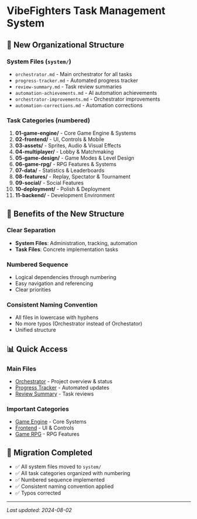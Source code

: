 # VibeFighters Task Management System

## 📁 **New Organizational Structure**

### **System Files** (`system/`)
- `orchestrator.md` - Main orchestrator for all tasks
- `progress-tracker.md` - Automated progress tracker
- `review-summary.md` - Task review summaries
- `automation-achievements.md` - AI automation achievements
- `orchestrator-improvements.md` - Orchestrator improvements
- `automation-corrections.md` - Automation corrections

### **Task Categories** (numbered)
1. **01-game-engine/** - Core Game Engine & Systems
2. **02-frontend/** - UI, Controls & Mobile
3. **03-assets/** - Sprites, Audio & Visual Effects
4. **04-multiplayer/** - Lobby & Matchmaking
5. **05-game-design/** - Game Modes & Level Design
6. **06-game-rpg/** - RPG Features & Systems
7. **07-data/** - Statistics & Leaderboards
8. **08-features/** - Replay, Spectator & Tournament
9. **09-social/** - Social Features
10. **10-deployment/** - Polish & Deployment
11. **11-backend/** - Development Environment

## 🎯 **Benefits of the New Structure**

### **Clear Separation**
- **System Files**: Administration, tracking, automation
- **Task Files**: Concrete implementation tasks

### **Numbered Sequence**
- Logical dependencies through numbering
- Easy navigation and referencing
- Clear priorities

### **Consistent Naming Convention**
- All files in lowercase with hyphens
- No more typos (Orchestrator instead of Orchestator)
- Unified structure

## 📊 **Quick Access**

### **Main Files**
- [Orchestrator](system/orchestrator.md) - Project overview & status
- [Progress Tracker](system/progress-tracker.md) - Automated updates
- [Review Summary](system/review-summary.md) - Task reviews

### **Important Categories**
- [Game Engine](01-game-engine/) - Core Systems
- [Frontend](02-frontend/) - UI & Controls
- [Game RPG](06-game-rpg/) - RPG Features

## 🔄 **Migration Completed**
- ✅ All system files moved to `system/`
- ✅ All task categories organized with numbering
- ✅ Numbered sequence implemented
- ✅ Consistent naming convention applied
- ✅ Typos corrected

---
*Last updated: 2024-08-02* 